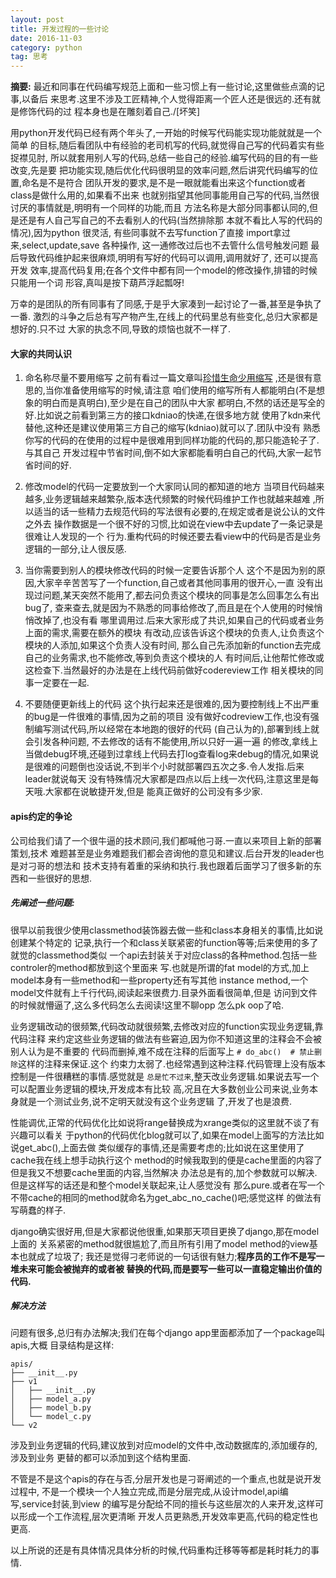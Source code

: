 ```yaml
---
layout: post
title: 开发过程的一些讨论
date: 2016-11-03
category: python
tag: 思考
---
```


**摘要:**
最近和同事在代码编写规范上面和一些习惯上有一些讨论,这里做些点滴的记事,以备后
来思考.这里不涉及工匠精神,个人觉得距离一个匠人还是很远的.还有就是修饰代码的过
程本身也是在雕刻着自己./[坏笑]

用python开发代码已经有两个年头了,一开始的时候写代码能实现功能就就是一个简单
的目标,随后看团队中有经验的老司机写的代码,就觉得自己写的代码着实有些捉襟见肘,
所以就套用别人写的代码,总结一些自己的经验.编写代码的目的有一些改变,先是要
把功能实现,随后优化代码很明显的效率问题,然后讲究代码编写的位置,命名是不是符合
团队开发的要求,是不是一眼就能看出来这个function或者class是做什么用的,如果看不出来
也就别指望其他同事能用自己写的代码,当然很讨厌的事情就是,明明有一个同样的功能,而且
方法名称是大部分同事都认同的,但是还是有人自己写自己的不去看别人的代码(当然排除那
本就不看比人写的代码的情况),因为python 很灵活, 有些同事就不去写function了直接
import拿过来,select,update,save 各种操作, 这一通修改过后也不去管什么信号触发问题
最后导致代码维护起来很麻烦,明明有写好的代码可以调用,调用就好了, 还可以提高开发
效率,提高代码复用;在各个文件中都有同一个model的修改操作,排错的时候只能用一个词
形容,真叫是按下葫芦浮起瓢呀!

万幸的是团队的所有同事有了同感,于是乎大家凑到一起讨论了一番,甚至是争执了一番.
激烈的斗争之后总有写产物产生,在线上的代码里总有些变化,总归大家都是想好的.只不过
大家的执念不同,导致的烦恼也就不一样了.

#### 大家的共同认识

1. 命名称尽量不要用缩写
之前有看过一篇文章叫[珍惜生命少用缩写](http://scm-blog.com/2016/12/dont-use-abr.html)
,还是很有意思的,当你准备使用缩写的时候,请注意
咱们使用的缩写所有人都能明白(不是想象的明白而是真明白),至少是在自己的团队中大家
都明白,不然的话还是写全的好.比如说之前看到第三方的接口kdniao的快递,在很多地方就
使用了kdn来代替他,这种还是建议使用第三方自己的缩写(kdniao)就可以了.团队中没有
熟悉你写的代码的在使用的过程中是很难用到同样功能的代码的,那只能造轮子了.与其自己
开发过程中节省时间,倒不如大家都能看明白自己的代码,大家一起节省时间的好.

2. 修改model的代码一定要放到一个大家同认同的都知道的地方
当项目代码越来越多,业务逻辑越来越繁杂,版本迭代频繁的时候代码维护工作也就越来越难
,所以适当的话一些精力去规范代码的写法很有必要的,在规定或者是说公认的文件之外去
操作数据是一个很不好的习惯,比如说在view中去update了一条记录是很难让人发现的一个
行为.重构代码的时候还要去看view中的代码是否是业务逻辑的一部分,让人很反感.

3. 当你需要到别人的模块修改代码的时候一定要告诉那个人
这个不是因为别的原因,大家辛辛苦苦写了一个function,自己或者其他同事用的很开心,一直
没有出现过问题,某天突然不能用了,都去问负责这个模块的同事是怎么回事怎么有出bug了,
查来查去,就是因为不熟悉的同事给修改了,而且是在个人使用的时候悄悄改掉了,也没有看
哪里调用过.后来大家形成了共识,如果自己的代码或者业务上面的需求,需要在额外的模块
有改动,应该告诉这个模块的负责人,让负责这个模块的人添加,如果这个负责人没有时间,
那么自己先添加新的function去完成自己的业务需求,也不能修改,等到负责这个模块的人
有时间后,让他帮忙修改或这检查下.当然最好的办法是在上线代码前做好codereview工作
相关模块的同事一定要在一起.

4. 不要随便更新线上的代码
这个执行起来还是很难的,因为要控制线上不出严重的bug是一件很难的事情,因为之前的项目
没有做好codreview工作,也没有强制编写测试代码,所以经常在本地跑的很好的代码
(自己认为的),部署到线上就会引发各种问题, 不去修改的话有不能使用,所以只好一遍一遍
的修改,拿线上当做debug环境,还碰到过拿线上代码去打log查看log来debug的情况,如果说
是很难的问题倒也没话说,不到半个小时就部署四五次之多.令人发指.后来leader就说每天
没有特殊情况大家都是四点以后上线一次代码,注意这里是每天哦.大家都在说敏捷开发,但是
能真正做好的公司没有多少家.

#### apis约定的争论

公司给我们请了一个很牛逼的技术顾问,我们都喊他刁哥.一直以来项目上新的部署策划,技术
难题甚至是业务难题我们都会咨询他的意见和建议.后台开发的leader也是对刁哥的想法和
技术支持有着重的采纳和执行.我也跟着后面学习了很多新的东西和一些很好的思想.

##### 先阐述一些问题:

很早以前我很少使用classmethod装饰器去做一些和class本身相关的事情,比如说创建某个特定的
记录,执行一个和class关联紧密的function等等;后来使用的多了就觉的classmethod类似
一个api去封装关于对应class的各种method.包括一些controler的method都放到这个里面来
写.也就是所谓的fat model的方式,加上model本身有一些method和一些property还有写其他
instance method,一个model文件就有上千行代码,阅读起来很费力.目录外面看很简单,但是
访问到文件的时候就懵逼了,这么多代码怎么去阅读!这里不聊opp 怎么pk oop了哈.

业务逻辑改动的很频繁,代码改动就很频繁,去修改对应的function实现业务逻辑,靠代码注释
来约定这些业务逻辑的做法有些窘迫,因为你不知道这里的注释会不会被别人认为是不重要的
代码而删掉,难不成在注释的后面写上 `# do_abc()  # 禁止删除`这样的注释来保证.这个
约束力太弱了.也经常遇到这种注释.代码管理上没有版本控制是一件很糟糕的事情.感觉就是
`总是忙不过来`,整天改业务逻辑.如果说去写一个可以配置业务逻辑的模块,开发成本有比较
高,况且在大多数创业公司来说,业务本身就是一个测试业务,说不定明天就没有这个业务逻辑
了,开发了也是浪费.

性能调优,正常的代码优化比如说将range替换成为xrange类似的这里就不谈了有兴趣可以看关
于python的代码优化blog就可以了,如果在model上面写的方法比如说get_abc(),上面去做
类似缓存的事情,还是需要考虑的;比如说在这里使用了cache我在线上想手动执行这个
method的时候我取到的便是cache里面的内容了但是我又不想要cache里面的内容,当然解决
办法总是有的,加个参数就可以解决.但是这样写的话还是和整个model关联起来,让人感觉没有
那么pure.或者在写一个不带cache的相同的method就命名为get_abc_no_cache()吧;感觉这样
的做法有写萌蠢的样子.

django确实很好用,但是大家都说他很重,如果那天项目更换了django,那在model上面的
关系紧密的method就很尴尬了,而且所有引用了model method的view基本也就成了垃圾了;
我还是觉得刁老师说的一句话很有魅力;**程序员的工作不是写一堆未来可能会被抛弃的或者被
替换的代码,而是要写一些可以一直稳定输出价值的代码.**

##### 解决方法

问题有很多,总归有办法解决;我们在每个django app里面都添加了一个package叫apis,大概
目录结构是这样:
```
apis/
├── __init__.py
├── v1
│   ├── __init__.py
│   ├── model_a.py
│   ├── model_b.py
│   └── model_c.py
└── v2

```
涉及到业务逻辑的代码,建议放到对应model的文件中,改动数据库的,添加缓存的,涉及到业务
更替的都可以添加到这个结构里面.

不管是不是这个apis的存在与否,分层开发也是刁哥阐述的一个重点,也就是说开发过程中,
不是一个模块一个人独立完成,而是分层完成,从设计model,api编写,service封装,到view
的编写是分配给不同的擅长与这些层次的人来开发,这样可以形成一个工作流程,层次更清晰
开发人员更熟悉,开发效率更高,代码的稳定性也更高.

以上所说的还是有具体情况具体分析的时候,代码重构迁移等等都是耗时耗力的事情.

